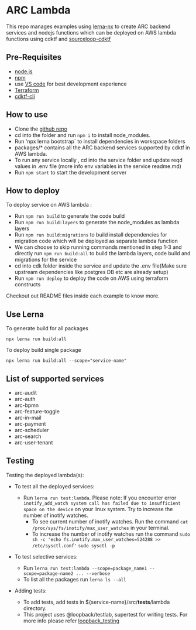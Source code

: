 # ARC Lambda

This repo manages examples using [lerna-nx](https://lerna.js.org/docs/getting-started) to create ARC backend services and nodejs functions which can be deployed on AWS lambda functions using cdktf and [sourceloop-cdktf](https://www.npmjs.com/package/sourceloop-cdktf)

## <a id="prereqs"></a> Pre-Requisites

- [node.js](https://nodejs.dev/download/)
- [npm](https://docs.npmjs.com/cli/v6/commands/npm-install)
- use [VS code](https://code.visualstudio.com/) for best development experience
- [Terraform](https://www.terraform.io/)
- [cdktf-cli](https://www.npmjs.com/package/cdktf-cli)

## How to use

- Clone the [github repo](https://github.com/sourcefuse/arc-lambda)
- cd into the folder and run `npm i` to install node_modules.
- Run 'npx lerna bootstrap` to install dependencies in workspace folders
- packages/\* contains all the ARC backend services supported by cdktf in AWS lambda.
- To run any service locally , cd into the service folder and update reqd values in .env file (more info env variables in the service readme.md)
- Run `npm start` to start the development server

## How to deploy

To deploy service on AWS lambda :

- Run `npm run build` to generate the code build
- Run `npm run build:layers` to generate the node_modules as lambda layers
- Run `npm run build:migrations` to build install dependencies for migration code which will be deployed as separate lambda function
- We can choose to skip running commands mentioned in step 1-3 and directly run `npm run build:all` to build the lambda layers, code build and migrations for the service
- cd into cdk folder inside the service and update the .env file(Make sure upstream dependencies like postgres DB etc are already setup)
- Run `npm run deploy` to deploy the code on AWS using terraform constructs

Checkout out README files inside each example to know more.

## Use Lerna

To generate build for all packages

```
npx lerna run build:all
```

To deploy build single package

```
npx lerna run build:all --scope="service-name"
```

## List of supported services

- arc-audit
- arc-auth
- arc-bpmn
- arc-feature-toggle
- arc-in-mail
- arc-payment
- arc-scheduler
- arc-search
- arc-user-tenant

## Testing

Testing the deployed lambda(s):

- To test all the deployed services:

  - Run `lerna run test:lambda`.
    Please note: If you encounter error `inotify_add_watch system call has failed due to insufficient space on the device` on your linux system. Try to increase the number of inotify watches.
    - To see current number of inotify watches. Run the command `cat /proc/sys/fs/inotify/max_user_watches` in your terminal.
    - To increase the number of inotify watches run the command `sudo sh -c 'echo fs.inotify.max_user_watches=524288 >> /etc/sysctl.conf'`
      `sudo sysctl -p`

- To test selective services:

  - Run `lerna run test:lambda --scope=package_name1 --scope=package-name2 ... --verbose`
  - To list all the packages run `lerna ls --all`

- Adding tests:
  - To add tests, add tests in ${service-name}/src/**tests**/lambda directory.
  - This project uses @loopback/testlab, supertest for writing tests. For more info please refer [loopback_testing](https://loopback.io/doc/en/lb4/Testing-your-application.html)

